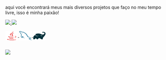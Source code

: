 aqui você encontrará meus mais diversos projetos que faço no meu tempo livre, isso é minha paixão!

 <div>
  <a href="https://github.com/merelysnow">
  <img height="150em" src="https://github-readme-stats.vercel.app/api?username=merelysnow&show_icons=true&theme=dracula&include_all_commits=true&count_private=true"/>
  <img height="150em" src="https://github-readme-stats.vercel.app/api/top-langs/?username=merelysnow&layout=compact&langs_count=7&theme=dracula"/>
</div>

<div style="display: inline_block"><br>
  <img align="center" alt="BAD-Java" height="30" width="40" src="https://raw.githubusercontent.com/devicons/devicon/master/icons/java/java-plain.svg">
  <img align="center" alt="BAD-MYSQL" height="30" width="40" src="https://raw.githubusercontent.com/devicons/devicon/master/icons/mysql/mysql-plain.svg">
  <img align="center" alt="BAD-Gradle" height="30" width="40" src="https://raw.githubusercontent.com/devicons/devicon/master/icons/gradle/gradle-plain.svg">
</div>

##

<div> 
  <a href="https://discord.com/users/420730017924907008" target="_blank"><img src="https://img.shields.io/badge/Discord-7289DA?style=for-the-badge&logo=discord&logoColor=white" target="_blank"></a>
</div>
